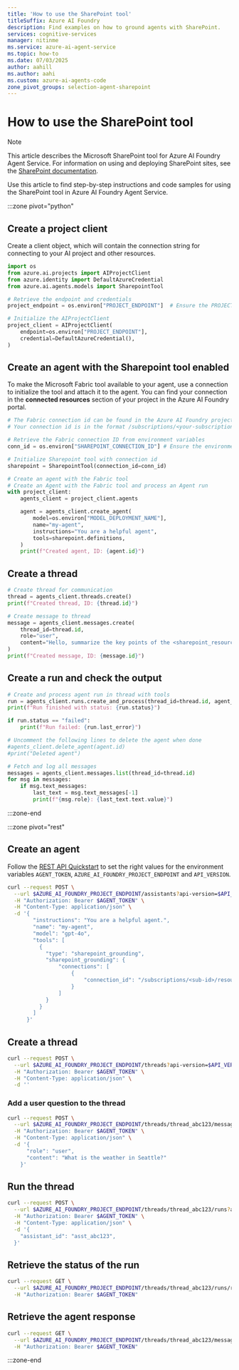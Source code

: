 ```yaml
---
title: 'How to use the SharePoint tool'
titleSuffix: Azure AI Foundry
description: Find examples on how to ground agents with SharePoint.
services: cognitive-services
manager: nitinme
ms.service: azure-ai-agent-service
ms.topic: how-to
ms.date: 07/03/2025
author: aahill
ms.author: aahi
ms.custom: azure-ai-agents-code
zone_pivot_groups: selection-agent-sharepoint
---
```


# How to use the SharePoint tool

> [!NOTE]
> This article describes the Microsoft SharePoint tool for Azure AI Foundry Agent Service. For information on using and deploying SharePoint sites, see the [SharePoint documentation](/sharepoint/). 

Use this article to find step-by-step instructions and code samples for using the SharePoint tool in Azure AI Foundry Agent Service.

:::zone pivot="python"


## Create a project client

Create a client object, which will contain the connection string for connecting to your AI project and other resources.

```python
import os
from azure.ai.projects import AIProjectClient
from azure.identity import DefaultAzureCredential
from azure.ai.agents.models import SharepointTool

# Retrieve the endpoint and credentials
project_endpoint = os.environ["PROJECT_ENDPOINT"]  # Ensure the PROJECT_ENDPOINT environment variable is set

# Initialize the AIProjectClient
project_client = AIProjectClient(
    endpoint=os.environ["PROJECT_ENDPOINT"],
    credential=DefaultAzureCredential(),
)
``` 

## Create an agent with the Sharepoint tool enabled

To make the Microsoft Fabric tool available to your agent, use a connection to initialize the tool and attach it to the agent. You can find your connection in the **connected resources** section of your project in the Azure AI Foundry portal.

```python
# The Fabric connection id can be found in the Azure AI Foundry project as a property of the Fabric tool
# Your connection id is in the format /subscriptions/<your-subscription-id>/resourceGroups/<your-resource-group>/providers/Microsoft.MachineLearningServices/workspaces/<your-project-name>/connections/<your-fabric-connection-name>

# Retrieve the Fabric connection ID from environment variables
conn_id = os.environ["SHAREPOINT_CONNECTION_ID"] # Ensure the environment variable is set

# Initialize Sharepoint tool with connection id
sharepoint = SharepointTool(connection_id=conn_id)

# Create an agent with the Fabric tool
# Create an Agent with the Fabric tool and process an Agent run
with project_client:
    agents_client = project_client.agents

    agent = agents_client.create_agent(
        model=os.environ["MODEL_DEPLOYMENT_NAME"],
        name="my-agent",
        instructions="You are a helpful agent",
        tools=sharepoint.definitions,
    )
    print(f"Created agent, ID: {agent.id}")
```

## Create a thread

```python
# Create thread for communication
thread = agents_client.threads.create()
print(f"Created thread, ID: {thread.id}")

# Create message to thread
message = agents_client.messages.create(
    thread_id=thread.id,
    role="user",
    content="Hello, summarize the key points of the <sharepoint_resource_document>",
)
print(f"Created message, ID: {message.id}")
```

## Create a run and check the output

```python
# Create and process agent run in thread with tools
run = agents_client.runs.create_and_process(thread_id=thread.id, agent_id=agent.id)
print(f"Run finished with status: {run.status}")

if run.status == "failed":
    print(f"Run failed: {run.last_error}")

# Uncomment the following lines to delete the agent when done
#agents_client.delete_agent(agent.id)
#print("Deleted agent")

# Fetch and log all messages
messages = agents_client.messages.list(thread_id=thread.id)
for msg in messages:
    if msg.text_messages:
        last_text = msg.text_messages[-1]
        print(f"{msg.role}: {last_text.text.value}")
```

:::zone-end

:::zone pivot="rest"

## Create an agent

Follow the [REST API Quickstart](../../quickstart.md?pivots=rest-api#api-call-information) to set the right values for the environment variables `AGENT_TOKEN`, `AZURE_AI_FOUNDRY_PROJECT_ENDPOINT` and `API_VERSION`.

```bash
curl --request POST \
  --url $AZURE_AI_FOUNDRY_PROJECT_ENDPOINT/assistants?api-version=$API_VERSION \
  -H "Authorization: Bearer $AGENT_TOKEN" \
  -H "Content-Type: application/json" \
  -d '{
        "instructions": "You are a helpful agent.",
        "name": "my-agent",
        "model": "gpt-4o",
        "tools": [
          {
            "type": "sharepoint_grounding",
            "sharepoint_grounding": {
                "connections": [
                    {
                        "connection_id": "/subscriptions/<sub-id>/resourceGroups/<your-rg-name>/providers/Microsoft.CognitiveServices/accounts/<your-ai-services-name>/projects/<your-project-name>/connections/<your-sharepoint-connection-name>"
                    }
                ]
            }
          }
        ]
      }'
```

## Create a thread

```bash
curl --request POST \
  --url $AZURE_AI_FOUNDRY_PROJECT_ENDPOINT/threads?api-version=$API_VERSION \
  -H "Authorization: Bearer $AGENT_TOKEN" \
  -H "Content-Type: application/json" \
  -d ''
```

### Add a user question to the thread

```bash
curl --request POST \
  --url $AZURE_AI_FOUNDRY_PROJECT_ENDPOINT/threads/thread_abc123/messages?api-version=$API_VERSION \
  -H "Authorization: Bearer $AGENT_TOKEN" \
  -H "Content-Type: application/json" \
  -d '{
      "role": "user",
      "content": "What is the weather in Seattle?"
    }'
```

## Run the thread

```bash
curl --request POST \
  --url $AZURE_AI_FOUNDRY_PROJECT_ENDPOINT/threads/thread_abc123/runs?api-version=$API_VERSION \
  -H "Authorization: Bearer $AGENT_TOKEN" \
  -H "Content-Type: application/json" \
  -d '{
    "assistant_id": "asst_abc123",
  }'
```

## Retrieve the status of the run

```bash
curl --request GET \
  --url $AZURE_AI_FOUNDRY_PROJECT_ENDPOINT/threads/thread_abc123/runs/run_abc123?api-version=$API_VERSION \
  -H "Authorization: Bearer $AGENT_TOKEN"
```

## Retrieve the agent response

```bash
curl --request GET \
  --url $AZURE_AI_FOUNDRY_PROJECT_ENDPOINT/threads/thread_abc123/messages?api-version=$API_VERSION \
  -H "Authorization: Bearer $AGENT_TOKEN"
```

:::zone-end
